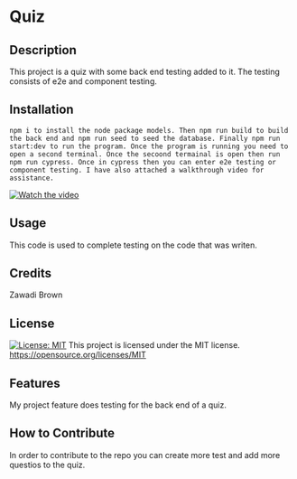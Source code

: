 # Quiz
 
## Description
This project is a quiz with some back end testing added to it. The testing consists of e2e and component testing. 

## Installation
```
npm i to install the node package models. Then npm run build to build the back end and npm run seed to seed the database. Finally npm run start:dev to run the program. Once the program is running you need to open a second terminal. Once the secoond termainal is open then run npm run cypress. Once in cypress then you can enter e2e testing or component testing. I have also attached a walkthrough video for assistance.
```
[![Watch the video]()](https://photos.google.com/photo/AF1QipO1rf740W8QRCz_FwVyvxfh6CuHZuuFoUbFnbA_)


## Usage
This code is used to complete testing on the code that was writen. 


## Credits
Zawadi Brown


## License
[![License: MIT](https://img.shields.io/badge/License-MIT-yellow.svg)](https://opensource.org/licenses/MIT)
This project is licensed under the MIT license.
https://opensource.org/licenses/MIT



## Features
My project feature does testing for the back end of a quiz.

## How to Contribute
In order to contribute to the repo you can create more test and add more questios to the quiz.
